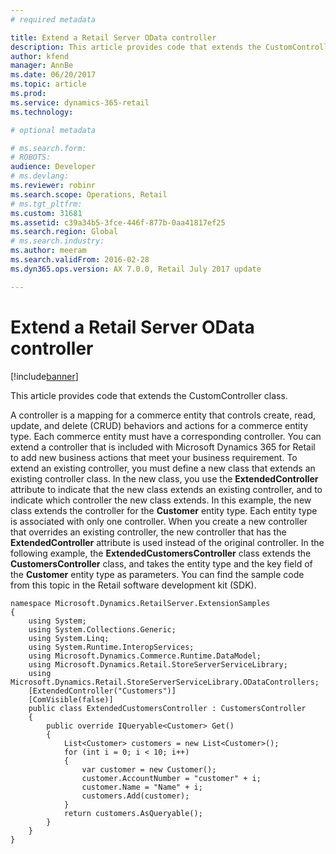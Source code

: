 ```yaml
---
# required metadata

title: Extend a Retail Server OData controller
description: This article provides code that extends the CustomController class.
author: kfend
manager: AnnBe
ms.date: 06/20/2017
ms.topic: article
ms.prod: 
ms.service: dynamics-365-retail
ms.technology: 

# optional metadata

# ms.search.form: 
# ROBOTS: 
audience: Developer
# ms.devlang: 
ms.reviewer: robinr
ms.search.scope: Operations, Retail
# ms.tgt_pltfrm: 
ms.custom: 31681
ms.assetid: c39a34b5-3fce-446f-877b-0aa41817ef25
ms.search.region: Global
# ms.search.industry: 
ms.author: meeram
ms.search.validFrom: 2016-02-28
ms.dyn365.ops.version: AX 7.0.0, Retail July 2017 update

---
```


# Extend a Retail Server OData controller

[!include[banner](../includes/banner.md)]


This article provides code that extends the CustomController class.

A controller is a mapping for a commerce entity that controls create, read, update, and delete (CRUD) behaviors and actions for a commerce entity type. Each commerce entity must have a corresponding controller. You can extend a controller that is included with Microsoft Dynamics 365 for Retail to add new business actions that meet your business requirement. To extend an existing controller, you must define a new class that extends an existing controller class. In the new class, you use the **ExtendedController** attribute to indicate that the new class extends an existing controller, and to indicate which controller the new class extends. In this example, the new class extends the controller for the **Customer** entity type. Each entity type is associated with only one controller. When you create a new controller that overrides an existing controller, the new controller that has the **ExtendedController** attribute is used instead of the original controller. In the following example, the **ExtendedCustomersController** class extends the **CustomersController** class, and takes the entity type and the key field of the **Customer** entity type as parameters. You can find the sample code from this topic in the Retail software development kit (SDK).

    namespace Microsoft.Dynamics.RetailServer.ExtensionSamples
    {
        using System;
        using System.Collections.Generic;
        using System.Linq;
        using System.Runtime.InteropServices;
        using Microsoft.Dynamics.Commerce.Runtime.DataModel;
        using Microsoft.Dynamics.Retail.StoreServerServiceLibrary;
        using Microsoft.Dynamics.Retail.StoreServerServiceLibrary.ODataControllers;
        [ExtendedController("Customers")]
        [ComVisible(false)]
        public class ExtendedCustomersController : CustomersController
        {
            public override IQueryable<Customer> Get()
            {
                List<Customer> customers = new List<Customer>();
                for (int i = 0; i < 10; i++)
                {
                    var customer = new Customer();
                    customer.AccountNumber = "customer" + i;
                    customer.Name = "Name" + i;
                    customers.Add(customer);
                }
                return customers.AsQueryable();
            }
        }
    }



